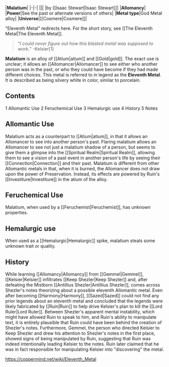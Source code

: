 |**Malatium**|
|-|-|
|||
|by [[Isaac Stewart\|Isaac Stewart]]|
|**Allomancy**|
|**Power**|See the past or alternate versions of others|
|**Metal type**|God Metal alloy|
|**Universe**|[[Cosmere\|Cosmere]]|

"Eleventh Metal" redirects here. For the short story, see [[The Eleventh Metal\|The Eleventh Metal]].
>“*I could never figure out how this blasted metal was supposed to work.*”
\-Kelsier[1]


**Malatium** is an alloy of [[Atium\|atium]] and [[Gold\|gold]]. The exact use is unclear; it allows an [[Allomancer\|Allomancer]] to see either who another person was in the past, or who they could have become if they had made different choices. This metal is referred to in legend as the **Eleventh Metal**. It is described as being silvery white in color, similar to porcelain.

## Contents

1 Allomantic Use
2 Feruchemical Use
3 Hemalurgic use
4 History
5 Notes


## Allomantic Use
Malatium acts as a counterpart to [[Atium\|atium]], in that it allows an Allomancer to see into another person's past.
Flaring malatium allows an Allomancer to see not just a malatium shadow of a person, but seems to give them a glimpse into the [[Spiritual Realm\|Spiritual Realm]], allowing them to see a vision of a past event in another person's life by seeing their [[Connection\|Connection]] and their past.
Malatium is different from other Allomantic metals in that, when it is burned, the Allomancer does not draw upon the power of Preservation. Instead, its effects are powered by Ruin's [[Investiture\|Investiture]] in the atium of the alloy.

## Feruchemical Use
Malatium, when used by a [[Feruchemist\|Feruchemist]], has unknown properties.

## Hemalurgic use
When used as a [[Hemalurgic\|Hemalurgic]] spike, malatium steals some unknown trait or quality.

## History
While learning [[Allomancy\|Allomancy]] from [[Gemmel\|Gemmel]], [[Kelsier\|Kelsier]] infiltrates [[Keep Shezler\|Keep Shezler]] and, after defeating the Mistborn [[Antillius Shezler\|Antillius Shezler]], comes across Shezler's notes theorizing about a possible eleventh Allomantic metal. Even after becoming [[Harmony\|Harmony]], [[Sazed\|Sazed]] could not find any prior legends about an eleventh metal and concluded that the legends were likely fabricated by [[Ruin\|Ruin]] to help drive Kelsier's plan to kill the [[Lord Ruler\|Lord Ruler]]. Between Shezler's apparent mental instability, which might have allowed Ruin to speak to him, and Ruin's ability to manipulate text, it is entirely plausible that Ruin could have been behind the creation of Shezler's notes. Furthermore, Gemmel, the person who directed Kelsier to Keep Shezler and drew his attention to Shezler's notes in the first place, showed signs of being manipulated by Ruin, suggesting that Ruin was indeed intentionally leading Kelsier to the notes. Ruin later claimed that he was in fact responsible for manipulating Kelsier into "discovering" the metal.



https://coppermind.net/wiki/Eleventh_Metal